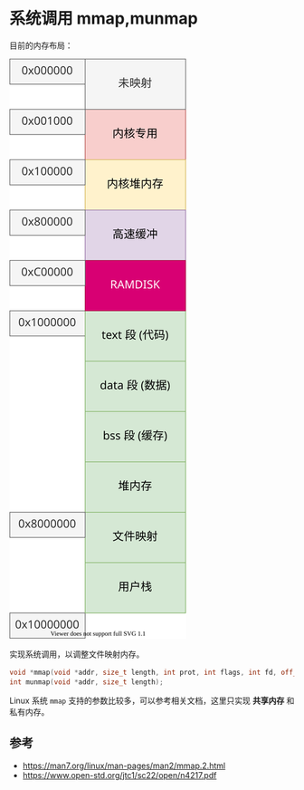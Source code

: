 # 系统调用 mmap,munmap

目前的内存布局：

![](./images/memory_map.drawio.svg)

实现系统调用，以调整文件映射内存。

```c++
void *mmap(void *addr, size_t length, int prot, int flags, int fd, off_t offset);
int munmap(void *addr, size_t length);
```

Linux 系统 `mmap` 支持的参数比较多，可以参考相关文档，这里只实现 **共享内存** 和 私有内存。

## 参考

- <https://man7.org/linux/man-pages/man2/mmap.2.html>
- <https://www.open-std.org/jtc1/sc22/open/n4217.pdf>
